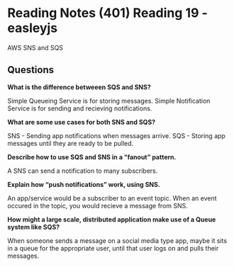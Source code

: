 # Reading Notes (401) Reading 19 - easleyjs

AWS SNS and SQS

## Questions
**What is the difference betweeen SQS and SNS?**

Simple Queueing Service is for storing messages. Simple Notification Service is for sending and recieving notifications.

**What are some use cases for both SNS and SQS?**

SNS - Sending app notifications when messages arrive.
SQS - Storing app messages until they are ready to be pulled.

**Describe how to use SQS and SNS in a “fanout” pattern.**

A SNS can send a notification to many subscribers.

**Explain how “push notifications” work, using SNS.**

An app/service would be a subscriber to an event topic. When an event occured in the topic, you would recieve a message from SNS.

**How might a large scale, distributed application make use of a Queue system like SQS?**

When someone sends a message on a social media type app, maybe it sits in a queue for the appropriate user, until that user logs on and pulls their messages.
